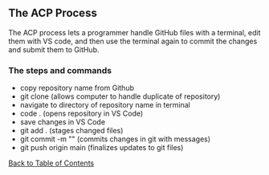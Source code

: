 ## The ACP Process

The ACP process lets a programmer handle GitHub files with a terminal, edit them with VS code, and then use the terminal again to commit the changes and submit them to GitHub.  

### The steps and commands

- copy repository name from Github
- git clone <webpage name> (allows computer to handle duplicate of repository)
- navigate to directory of repository name in terminal
- code . (opens repository in VS Code)
- save changes in VS Code
- git add . (stages changed files)
- git commit -m "<message>" (commits changes in git with messages)
- git push origin main (finalizes updates to git files)



[Back to Table of Contents](https://github.com/ryanhoffman4/reading-notes/blob/main/README.md)